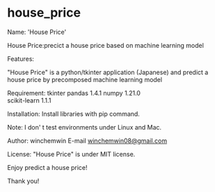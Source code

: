 # house_price
Name: 'House Price'

House Price:precict a house price based on machine learning model

Features:

"House Price" is a python/tkinter application (Japanese) and predict a house price by precomposed machine learning model

Requirement:
tkinter 
pandas         1.4.1 
numpy          1.21.0   
scikit-learn   1.1.1 



Installation:
Install libraries with pip command.

Note:
I don' t test environments under Linux and Mac.

Author:
winchemwin
E-mail winchemwin08@gmail.com

License:
"House Price" is under MIT license.


Enjoy predict a house price!

Thank you!

